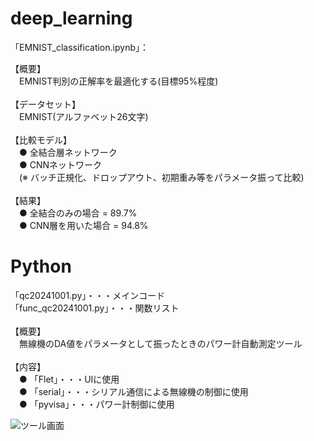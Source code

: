 # deep_learning
「EMNIST_classification.ipynb」：  

【概要】  
　EMNIST判別の正解率を最適化する(目標95%程度)  
<br>
【データセット】  
　EMNIST(アルファベット26文字)  
<br>
【比較モデル】  
　● 全結合層ネットワーク  
　● CNNネットワーク  
　(※ バッチ正規化、ドロップアウト、初期重み等をパラメータ振って比較)  
<br>
【結果】  
　● 全結合のみの場合 = 89.7%  
　● CNN層を用いた場合 = 94.8%  
  
# Python  
「qc20241001.py」・・・メインコード  
「func_qc20241001.py」・・・関数リスト  
<br>
【概要】  
　無線機のDA値をパラメータとして振ったときのパワー計自動測定ツール  
<br>
【内容】  
　● 「Flet」・・・UIに使用  
　● 「serial」・・・シリアル通信による無線機の制御に使用  
　● 「pyvisa」・・・パワー計制御に使用

![ツール画面](https://github.com/user-attachments/assets/f06f4aa9-8e02-486a-8aa7-20d1e52d8857)
